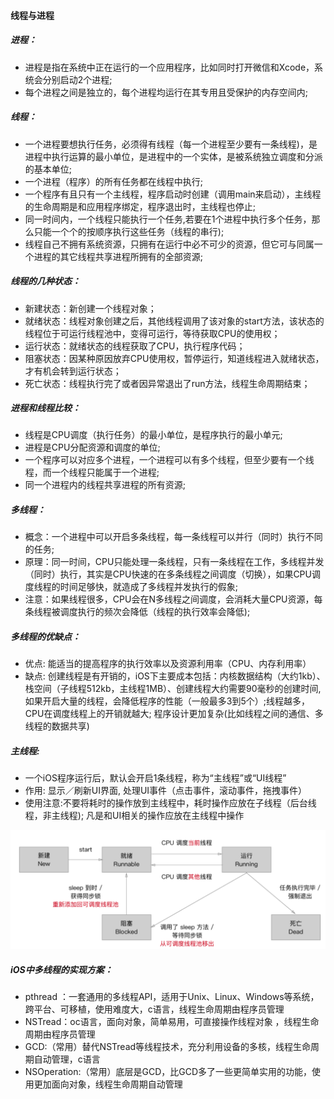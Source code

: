 #### 线程与进程

##### 进程：

- 进程是指在系统中正在运行的一个应用程序，比如同时打开微信和Xcode，系统会分别启动2个进程;
- 每个进程之间是独立的，每个进程均运行在其专用且受保护的内存空间内;

##### 线程：

- 一个进程要想执行任务，必须得有线程（每一个进程至少要有一条线程)，是进程中执行运算的最小单位，是进程中的一个实体，是被系统独立调度和分派的基本单位;
- 一个进程（程序）的所有任务都在线程中执行;
- 一个程序有且只有一个主线程，程序启动时创建（调用main来启动），主线程的生命周期是和应用程序绑定，程序退出时，主线程也停止;
- 同一时间内，一个线程只能执行一个任务,若要在1个进程中执行多个任务，那么只能一个个的按顺序执行这些任务（线程的串行);
- 线程自己不拥有系统资源，只拥有在运行中必不可少的资源，但它可与同属一个进程的其它线程共享进程所拥有的全部资源;

##### 线程的几种状态：

- 新建状态：新创建一个线程对象；
- 就绪状态：线程对象创建之后，其他线程调用了该对象的start方法，该状态的线程位于可运行线程池中，变得可运行，等待获取CPU的使用权；
- 运行状态：就绪状态的线程获取了CPU，执行程序代码；
- 阻塞状态：因某种原因放弃CPU使用权，暂停运行，知道线程进入就绪状态，才有机会转到运行状态；
- 死亡状态：线程执行完了或者因异常退出了run方法，线程生命周期结束；

##### 进程和线程比较：

- 线程是CPU调度（执行任务）的最小单位，是程序执行的最小单元;
- 进程是CPU分配资源和调度的单位;
- 一个程序可以对应多个进程，一个进程可以有多个线程，但至少要有一个线程，而一个线程只能属于一个进程;
- 同一个进程内的线程共享进程的所有资源;

##### 多线程：

- 概念：一个进程中可以开启多条线程，每一条线程可以并行（同时）执行不同的任务;
- 原理：同一时间，CPU只能处理一条线程，只有一条线程在工作，多线程并发（同时）执行，其实是CPU快速的在多条线程之间调度（切换），如果CPU调度线程的时间足够快，就造成了多线程并发执行的假象;
- 注意：如果线程很多，CPU会在N多线程之间调度，会消耗大量CPU资源，每条线程被调度执行的频次会降低（线程的执行效率会降低);

##### 多线程的优缺点：

- 优点: 能适当的提高程序的执行效率以及资源利用率（CPU、内存利用率）
- 缺点: 创建线程是有开销的，iOS下主要成本包括：内核数据结构（大约1kb）、栈空间（子线程512kb，主线程1MB）、创建线程大约需要90毫秒的创建时间,如果开启大量的线程，会降低程序的性能（一般最多3到5个）;线程越多，CPU在调度线程上的开销就越大; 程序设计更加复杂(比如线程之间的通信、多线程的数据共享)

##### 主线程:

- 一个iOS程序运行后，默认会开启1条线程，称为“主线程”或“UI线程”
- 作用: 显示／刷新UI界面, 处理UI事件（点击事件，滚动事件，拖拽事件）
- 使用注意:不要将耗时的操作放到主线程中，耗时操作应放在子线程（后台线程，非主线程); 凡是和UI相关的操作应放在主线程中操作

![](images/thread1.png)

##### iOS中多线程的实现方案：

- pthread ：一套通用的多线程API，适用于Unix、Linux、Windows等系统，跨平台、可移植，使用难度大，c语言，线程生命周期由程序员管理
- NSTread：oc语言，面向对象，简单易用，可直接操作线程对象 ，线程生命周期由程序员管理
- GCD:（常用）替代NSTread等线程技术，充分利用设备的多核，线程生命周期自动管理，c语言
- NSOperation:（常用）底层是GCD，比GCD多了一些更简单实用的功能，使用更加面向对象，线程生命周期自动管理
